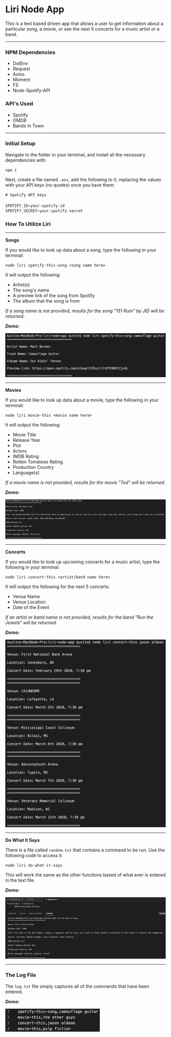 # **Liri Node App**
This is a text based driven app that allows a user to get information about a particular song, a movie, or see the next 5 concerts for a music artist or a band.

---

### **NPM Dependencies**

* DotEnv
* Request
* Axios
* Moment
* FS
* Node-Spotify-API

### **API's Used**

* Spotify
* OMDB
* Bands In Town

---

### **Initial Setup**
Navigate to the folder in your terminal, and install all the necessary dependencies with:

```
npm i
```

Next, create a file named `.env`, add the following to it, replacing the values with your API keys (no quotes) once you have them:

```js
# Spotify API keys

SPOTIFY_ID=your-spotify-id
SPOTIFY_SECRET=your-spotify-secret

```

### **How To Utilize Liri**

---

**Songs**

If you would like to look up data about a song, type the following in your terminal:

```
node liri spotify-this-song <song name here>
```

It will output the following:

* Artist(s)
* The song's name
* A preview link of the song from Spotify
* The album that the song is from

_If a song name is not provided, results for the song "151 Rum" by JID will be returned._

_**Demo:**_

![alt text](img/spotify-this-song.png "spotify-this demo")

---

**Movies**

If you would like to look up data about a movie, type the following in your terminal:

```
node liri movie-this <movie name here>
```

It will output the following:

* Movie Title
* Release Year
* Plot
* Actors
* IMDB Rating
* Rotten Tomatoes Rating
* Production Country
* Language(s)

_If a movie name is not provided, results for the movie "Ted" will be returned._

_**Demo:**_

![alt text](img/movie-this.png "movie-this demo")

---

**Concerts**

If you would like to look up upcoming concerts for a music artist, type the following in your terminal:

```
node liri concert-this <artist/band name here>
```

It will output the following for the next 5 concerts:

* Venue Name
* Venue Location
* Date of the Event

_If an artist or band name is not provided, results for the band "Run the Jewels" will be returned._

_**Demo:**_

![alt text](img/concert-this.png "concert-this demo")

---

**Do What It Says**

There is a file called `random.txt` that contains a command to be run. Use the following code to access it:

```
node liri do-what-it-says
```

This will work the same as the other functions based of what ever is entered in the text file.

_**Demo:**_

![alt text](img/do-what-it-says.png "do-what-it-says demo")

---

### **The Log File**

The `log.txt` file simply captures all of the commands that have been entered.

_**Demo:**_

![alt text](img/log.png "log demo")
